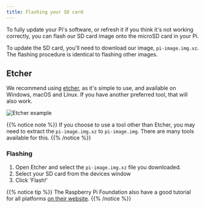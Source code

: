 ```yaml
---
title: Flashing your SD card
---
```


To fully update your Pi's software, or refresh it if you think it's not working correctly, you can flash our SD card image onto the microSD card in your Pi. 

To update the SD card, you'll need to download our image, `pi-image.img.xz`. The flashing procedure is identical to flashing other images.

## Etcher
We recommend using [etcher](https://etcher.io), as it's simple to use, and available on Windows, macOS and Linux. If you have another preferred tool, that will also work.
 
![Etcher example](https://etcher.io/static/screenshot.gif)

{{% notice note %}}
If you choose to use a tool other than Etcher, you may need to extract the `pi-image.img.xz` to `pi-image.img`. There are many tools available for this.
{{% /notice %}}

### Flashing

1. Open Etcher and select the `pi-image.img.xz` file you downloaded.
2. Select your SD card from the devices window
3. Click 'Flash!'

{{% notice tip %}}
The Raspberry Pi Foundation also have a good tutorial for all platforms [on their website](https://www.raspberrypi.org/documentation/installation/installing-images/).
{{% /notice %}}
